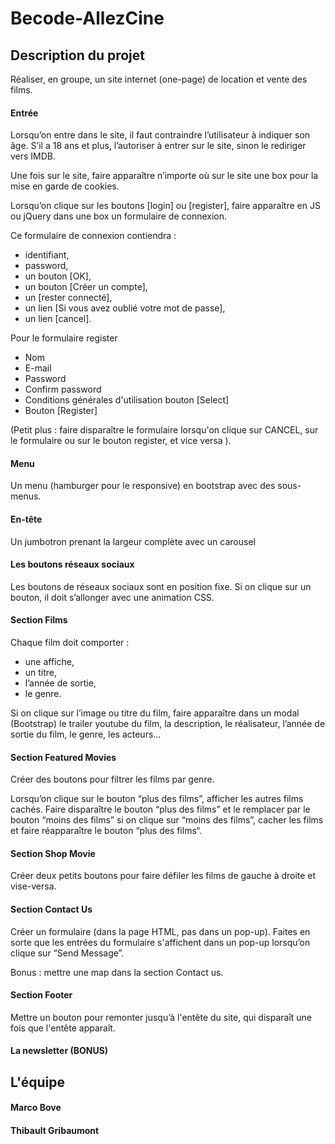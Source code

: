 # Becode-AllezCine

## Description du projet

Réaliser, en groupe, un site internet (one-page) de location et vente des films.

#### Entrée

Lorsqu’on entre dans le site, il faut contraindre l’utilisateur à indiquer son âge. S’il a 18 ans et plus, l’autoriser à entrer sur le site, sinon le rediriger vers IMDB.

Une fois sur le site, faire apparaître n’importe où sur le site une box pour la mise en garde de cookies.

Lorsqu’on clique sur les boutons [login] ou [register], faire apparaître en JS ou jQuery dans une box un formulaire de connexion.

Ce formulaire de connexion contiendra :

* identifiant,
* password,
* un bouton [OK],
* un bouton [Créer un compte],
* un [rester connecté],
* un lien [Si vous avez oublié votre mot de passe],
* un lien [cancel].

Pour le formulaire register

* Nom
* E-mail
* Password
* Confirm password
* Conditions générales d'utilisation bouton [Select]
* Bouton [Register]

(Petit plus : faire disparaître le formulaire lorsqu'on clique sur CANCEL, sur le formulaire ou sur le bouton register, et vice versa ).

#### Menu

Un menu (hamburger pour le responsive) en bootstrap avec des sous-menus.

#### En-tête

Un jumbotron prenant la largeur complète avec un carousel

#### Les boutons réseaux sociaux

Les boutons de réseaux sociaux sont en position fixe. Si on clique sur un bouton, il doit s’allonger avec une animation CSS.

#### Section Films

Chaque film doit comporter :

* une affiche,
* un titre,
* l’année de sortie,
* le genre.

Si on clique sur l’image ou titre du film, faire apparaître dans un modal (Bootstrap) le trailer youtube du film, la description, le réalisateur, l’année de sortie du film, le genre, les acteurs…

#### Section Featured Movies

Créer des boutons pour filtrer les films par genre.

Lorsqu’on clique sur le bouton “plus des films”, afficher les autres films cachés. Faire disparaître le bouton “plus des films” et le remplacer par le bouton “moins des films” si on clique sur “moins des films”, cacher les films et faire réapparaître le bouton “plus des films“.

#### Section Shop Movie

Créer deux petits boutons pour faire défiler les films de gauche à droite et vise-versa.

#### Section Contact Us

Créer un formulaire (dans la page HTML, pas dans un pop-up). Faites en sorte que les entrées du formulaire s'affichent dans un pop-up lorsqu’on clique sur “Send Message”.

Bonus : mettre une map dans la section Contact us.

#### Section Footer

Mettre un bouton pour remonter jusqu’à l'entête du site, qui disparaît une fois que l'entête apparaît.

#### La newsletter (BONUS)

## L'équipe 

#### Marco Bove

#### Thibault Gribaumont
